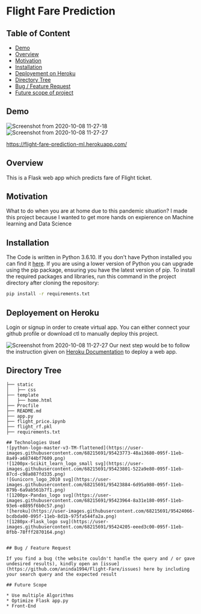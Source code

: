# Flight Fare Prediction

## Table of Content
  * [Demo](#demo)
  * [Overview](#overview)
  * [Motivation](#motivation)
  * [Installation](#installation)
  * [Deployement on Heroku](#deployement-on-heroku)
  * [Directory Tree](#directory-tree)
  * [Bug / Feature Request](#bug---feature-request)
  * [Future scope of project](#future-scope)
  
## Demo
![Screenshot from 2020-10-08 11-27-18](https://user-images.githubusercontent.com/68215691/95422549-21e20080-095d-11eb-97e3-bbf5c103d00b.png)
![Screenshot from 2020-10-08 11-27-27](https://user-images.githubusercontent.com/68215691/95422622-463ddd00-095d-11eb-85ee-b40b41971114.png)

https://flight-fare-prediction-ml.herokuapp.com/

## Overview
This is a Flask web app which predicts fare of Flight ticket.

## Motivation
What to do when you are at home due to this pandemic situation? I made this project because I wanted to get more hands on expierence on Machine learning and Data Science

## Installation
The Code is written in Python 3.6.10. If you don't have Python installed you can find it [here](https://www.python.org/downloads/). If you are using a lower version of Python you can upgrade using the pip package, ensuring you have the latest version of pip. To install the required packages and libraries, run this command in the project directory after cloning the repository:
```bash
pip install -r requirements.txt
```
## Deployement on Heroku
Login or signup in order to create virtual app. You can either connect your github profile or download ctl to manually deploy this project.

![Screenshot from 2020-10-08 11-27-27](https://user-images.githubusercontent.com/68215691/95422622-463ddd00-095d-11eb-85ee-b40b41971114.png)
Our next step would be to follow the instruction given on [Heroku Documentation](https://devcenter.heroku.com/articles/getting-started-with-python) to deploy a web app.

## Directory Tree 
```
├── static 
│   ├── css
├── template
│   ├── home.html
├── Procfile
├── README.md
├── app.py
├── flight_price.ipynb
├── flight_rf.pkl
├── requirements.txt

## Technologies Used
![python-logo-master-v3-TM-flattened](https://user-images.githubusercontent.com/68215691/95423773-48a13680-095f-11eb-8a49-a68744bf7609.png)
![1200px-Scikit_learn_logo_small svg](https://user-images.githubusercontent.com/68215691/95423801-522a9e80-095f-11eb-87cd-c98a087fd335.png)
![Gunicorn_logo_2010 svg](https://user-images.githubusercontent.com/68215691/95423884-6d95a980-095f-11eb-879b-6a9ab561b7f1.png)
![1200px-Pandas_logo svg](https://user-images.githubusercontent.com/68215691/95423964-8a31e180-095f-11eb-93e6-e8895f6b0c57.png)
![heroku](https://user-images.githubusercontent.com/68215691/95424066-bcdbda00-095f-11eb-8d1b-975fa544fa2a.png)
![1280px-Flask_logo svg](https://user-images.githubusercontent.com/68215691/95424205-eeed3c00-095f-11eb-8fbb-78fff2870164.png)


## Bug / Feature Request

If you find a bug (the website couldn't handle the query and / or gave undesired results), kindly open an [issue](https://github.com/aninda1994/Flight-Fare/issues) here by including your search query and the expected result

## Future Scope

* Use multiple Algorithms
* Optimize Flask app.py
* Front-End 

